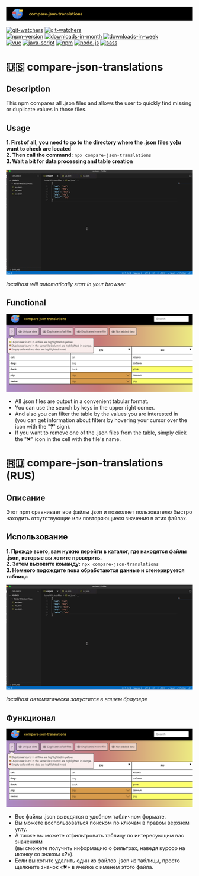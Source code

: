 ![table-header](./src/assets/assetsForReadme/table-header.png)  

[![git-watchers](https://img.shields.io/github/watchers/drkl151/compare-json-translations?style=social)](https://github.com/drkl151/compare-json-translations)
[![git-watchers](https://img.shields.io/github/stars/drkl151/compare-json-translations?style=social)](https://github.com/drkl151/compare-json-translations)  
[![npm-version](https://img.shields.io/npm/v/compare-json-translations)](https://www.npmjs.com/package/compare-json-translations?activeTab=versions)
[![downloads-in-month](https://img.shields.io/npm/dm/compare-json-translations)](https://www.npmjs.com/package/compare-json-translations?activeTab=versions)
[![downloads-in-week](https://img.shields.io/npm/dw/compare-json-translations)](https://www.npmjs.com/package/compare-json-translations?activeTab=versions)  
[![vue](https://img.shields.io/badge/-vue-4FC08D?style=&logo=Vue.js&logoColor=white)](https://vuejs.org/)
[![java-script](https://img.shields.io/badge/-JavaScript-F7DF1E?style=&logo=JavaScript&logoColor=white)](https://www.javascript.com/)
[![npm](https://img.shields.io/badge/-NPM-CB3837?style=&logo=npm&logoColor=white)](https://www.npmjs.com/)
[![node-js](https://img.shields.io/badge/-NodeJS-339933?style=&logo=Node.js&logoColor=white)](https://nodejs.org/uk/)
[![sass](https://img.shields.io/badge/-Sass-CC6699?style=&logo=Sass&logoColor=white)](https://sass-lang.com/)

# :us: compare-json-translations

## Description

This npm compares all .json files and allows the user to quickly find missing or duplicate values ​​in those files.

## Usage

**1. First of all, you need to go to the directory where the .json files yo]u want to check are located**  
**2. Then call the command:** `npx compare-json-translations`  
**3. Wait a bit for data processing and table creation**

![table-run-gif](./src/assets/assetsForReadme/table-run-gif.gif)

_localhost will automatically start in your browser_

## Functional

![table-img](./src/assets/assetsForReadme/table-img.png)

- All .json files are output in a convenient tabular format.
- You can use the search by keys in the upper right corner.
- And also you can filter the table by the values ​​you are interested in  
  (you can get information about filters by hovering your cursor over the icon with the "**?**" sign).
- If you want to remove one of the .json files from the table, simply click the "✖" icon in the cell with the file's name.

# :ru: compare-json-translations (RUS) 

## Описание

Этот npm сравнивает все файлы .json и позволяет пользователю быстро находить отсутствующие или повторяющиеся значения в этих файлах.

## Использование

**1. Прежде всего, вам нужно перейти в каталог, где находятся файлы .json, которые вы хотите проверить.**  
**2. Затем вызовите команду:** `npx compare-json-translations`  
**3. Немного подождите пока обработаются данные и сгенерируется таблица**

![table-run-gif](./src/assets/assetsForReadme/table-run-gif.gif)

_localhost автоматически запустится в вашем браузере_

## Функционал

![table-img](./src/assets/assetsForReadme/table-img.png)

- Все файлы .json выводятся в удобном табличном формате.
- Вы можете воспользоваться поиском по ключам в правом верхнем углу.
- А также вы можете отфильтровать таблицу по интересующим вас значениям  
  (вы cможете получить информацию о фильтрах, наведя курсор на иконку со знаком «**?**»).
- Если вы хотите удалить один из файлов .json из таблицы, просто щелкните значок «✖» в ячейке с именем этого файла.